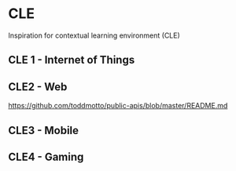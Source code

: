 # CLE
Inspiration for contextual learning environment (CLE)

## CLE 1 - Internet of Things

## CLE2 - Web
https://github.com/toddmotto/public-apis/blob/master/README.md

## CLE3 - Mobile

## CLE4 - Gaming
